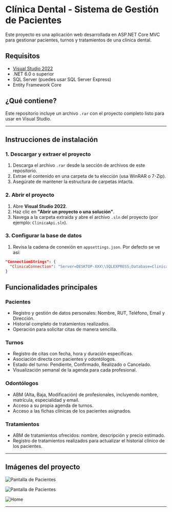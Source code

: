 # Clínica Dental - Sistema de Gestión de Pacientes

Este proyecto es una aplicación web desarrollada en ASP.NET Core MVC para gestionar pacientes, turnos y tratamientos de una clínica dental.

## Requisitos

- [Visual Studio 2022](https://visualstudio.microsoft.com/es/vs/)
- .NET 6.0 o superior
- SQL Server (puedes usar SQL Server Express)
- Entity Framework Core

## ¿Qué contiene?

Este repositorio incluye un archivo `.rar` con el proyecto completo listo para usar en Visual Studio.

---

## Instrucciones de instalación

### 1. Descargar y extraer el proyecto

1. Descarga el archivo `.rar` desde la sección de archivos de este repositorio.
2. Extrae el contenido en una carpeta de tu elección (usa WinRAR o 7-Zip).
3. Asegúrate de mantener la estructura de carpetas intacta.

### 2. Abrir el proyecto

1. Abre **Visual Studio 2022**.
2. Haz clic en **"Abrir un proyecto o una solución"**.
3. Navega a la carpeta extraída y abre el archivo `.sln` del proyecto (por ejemplo: `ClinicaApi.sln`).

### 3. Configurar la base de datos

1. Revisa la cadena de conexión en `appsettings.json`. Por defecto se ve así:

```json
"ConnectionStrings": {
  "ClinicaConnection": "Server=DESKTOP-XXX\\SQLEXPRESS;Database=ClinicaDb;Trusted_Connection=True;TrustServerCertificate=True"
}
```
## Funcionalidades principales

### Pacientes
- Registro y gestión de datos personales: Nombre, RUT, Teléfono, Email y Dirección.
- Historial completo de tratamientos realizados.
- Operación para solicitar citas de manera sencilla.

### Turnos
- Registro de citas con fecha, hora y duración específicas.
- Asociación directa con pacientes y odontólogos.
- Estado del turno: Pendiente, Confirmado, Realizado o Cancelado.
- Visualización semanal de la agenda para cada profesional.

### Odontólogos
- ABM (Alta, Baja, Modificación) de profesionales, incluyendo nombre, matrícula, especialidad y email.
- Acceso a su propia agenda de turnos.
- Acceso a las fichas clínicas de los pacientes asignados.

### Tratamientos
- ABM de tratamientos ofrecidos: nombre, descripción y precio estimado.
- Registro de tratamientos realizados para actualizar el historial clínico de los pacientes.

---

## Imágenes del proyecto

![Pantalla de Pacientes](https://ibb.co/2YNynmJY)

![Pantalla de Pacientes](https://ibb.co/PvsdntgR)

![Home](https://ibb.co/svTv1qkz)

---
